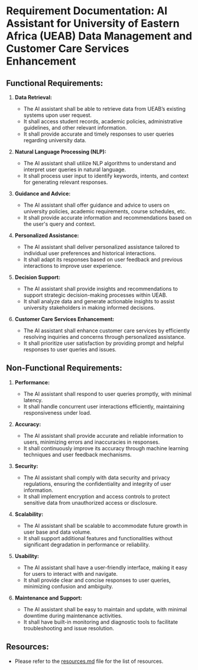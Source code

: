 # Requirement Documentation: AI Assistant for University of Eastern Africa (UEAB) Data Management and Customer Care Services Enhancement

## Functional Requirements:
1. **Data Retrieval:**
   - The AI assistant shall be able to retrieve data from UEAB’s existing systems upon user request.
   - It shall access student records, academic policies, administrative guidelines, and other relevant information.
   - It shall provide accurate and timely responses to user queries regarding university data.

2. **Natural Language Processing (NLP):**
   - The AI assistant shall utilize NLP algorithms to understand and interpret user queries in natural language.
   - It shall process user input to identify keywords, intents, and context for generating relevant responses.

3. **Guidance and Advice:**
   - The AI assistant shall offer guidance and advice to users on university policies, academic requirements, course schedules, etc.
   - It shall provide accurate information and recommendations based on the user's query and context.

4. **Personalized Assistance:**
   - The AI assistant shall deliver personalized assistance tailored to individual user preferences and historical interactions.
   - It shall adapt its responses based on user feedback and previous interactions to improve user experience.

5. **Decision Support:**
   - The AI assistant shall provide insights and recommendations to support strategic decision-making processes within UEAB.
   - It shall analyze data and generate actionable insights to assist university stakeholders in making informed decisions.

6. **Customer Care Services Enhancement:**
   - The AI assistant shall enhance customer care services by efficiently resolving inquiries and concerns through personalized assistance.
   - It shall prioritize user satisfaction by providing prompt and helpful responses to user queries and issues.

## Non-Functional Requirements:
1. **Performance:**
   - The AI assistant shall respond to user queries promptly, with minimal latency.
   - It shall handle concurrent user interactions efficiently, maintaining responsiveness under load.

2. **Accuracy:**
   - The AI assistant shall provide accurate and reliable information to users, minimizing errors and inaccuracies in responses.
   - It shall continuously improve its accuracy through machine learning techniques and user feedback mechanisms.

3. **Security:**
   - The AI assistant shall comply with data security and privacy regulations, ensuring the confidentiality and integrity of user information.
   - It shall implement encryption and access controls to protect sensitive data from unauthorized access or disclosure.

4. **Scalability:**
   - The AI assistant shall be scalable to accommodate future growth in user base and data volume.
   - It shall support additional features and functionalities without significant degradation in performance or reliability.

5. **Usability:**
   - The AI assistant shall have a user-friendly interface, making it easy for users to interact with and navigate.
   - It shall provide clear and concise responses to user queries, minimizing confusion and ambiguity.

6. **Maintenance and Support:**
   - The AI assistant shall be easy to maintain and update, with minimal downtime during maintenance activities.
   - It shall have built-in monitoring and diagnostic tools to facilitate troubleshooting and issue resolution.

## Resources:
- Please refer to the [resources.md](resources.md) file for the list of resources.
